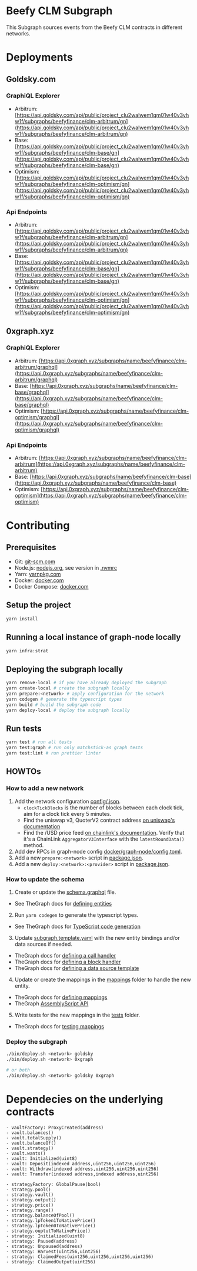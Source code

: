 # Beefy CLM Subgraph

This Subgraph sources events from the Beefy CLM contracts in different networks.

# Deployments

## Goldsky.com

### GraphiQL Explorer

- Arbitrum: [https://api.goldsky.com/api/public/project_clu2walwem1qm01w40v3yhw1f/subgraphs/beefyfinance/clm-arbitrum/gn](https://api.goldsky.com/api/public/project_clu2walwem1qm01w40v3yhw1f/subgraphs/beefyfinance/clm-arbitrum/gn)
- Base: [https://api.goldsky.com/api/public/project_clu2walwem1qm01w40v3yhw1f/subgraphs/beefyfinance/clm-base/gn](https://api.goldsky.com/api/public/project_clu2walwem1qm01w40v3yhw1f/subgraphs/beefyfinance/clm-base/gn)
- Optimism: [https://api.goldsky.com/api/public/project_clu2walwem1qm01w40v3yhw1f/subgraphs/beefyfinance/clm-optimism/gn](https://api.goldsky.com/api/public/project_clu2walwem1qm01w40v3yhw1f/subgraphs/beefyfinance/clm-optimism/gn)

### Api Endpoints

- Arbitrum: [https://api.goldsky.com/api/public/project_clu2walwem1qm01w40v3yhw1f/subgraphs/beefyfinance/clm-arbitrum/gn](https://api.goldsky.com/api/public/project_clu2walwem1qm01w40v3yhw1f/subgraphs/beefyfinance/clm-arbitrum/gn)
- Base: [https://api.goldsky.com/api/public/project_clu2walwem1qm01w40v3yhw1f/subgraphs/beefyfinance/clm-base/gn](https://api.goldsky.com/api/public/project_clu2walwem1qm01w40v3yhw1f/subgraphs/beefyfinance/clm-base/gn)
- Optimism: [https://api.goldsky.com/api/public/project_clu2walwem1qm01w40v3yhw1f/subgraphs/beefyfinance/clm-optimism/gn](https://api.goldsky.com/api/public/project_clu2walwem1qm01w40v3yhw1f/subgraphs/beefyfinance/clm-optimism/gn)

## 0xgraph.xyz

### GraphiQL Explorer

- Arbitrum: [https://api.0xgraph.xyz/subgraphs/name/beefyfinance/clm-arbitrum/graphql](https://api.0xgraph.xyz/subgraphs/name/beefyfinance/clm-arbitrum/graphql)
- Base: [https://api.0xgraph.xyz/subgraphs/name/beefyfinance/clm-base/graphql](https://api.0xgraph.xyz/subgraphs/name/beefyfinance/clm-base/graphql)
- Optimism: [https://api.0xgraph.xyz/subgraphs/name/beefyfinance/clm-optimism/graphql](https://api.0xgraph.xyz/subgraphs/name/beefyfinance/clm-optimism/graphql)

### Api Endpoints

- Arbitrum: [https://api.0xgraph.xyz/subgraphs/name/beefyfinance/clm-arbitrum](https://api.0xgraph.xyz/subgraphs/name/beefyfinance/clm-arbitrum)
- Base: [https://api.0xgraph.xyz/subgraphs/name/beefyfinance/clm-base](https://api.0xgraph.xyz/subgraphs/name/beefyfinance/clm-base)
- Optimism: [https://api.0xgraph.xyz/subgraphs/name/beefyfinance/clm-optimism](https://api.0xgraph.xyz/subgraphs/name/beefyfinance/clm-optimism)

# Contributing

## Prerequisites

- Git: [git-scm.com](https://git-scm.com)
- Node.js: [nodejs.org](https://nodejs.org), see version in [.nvmrc](.nvmrc)
- Yarn: [yarnpkg.com](https://yarnpkg.com)
- Docker: [docker.com](https://www.docker.com)
- Docker Compose: [docker.com](https://docs.docker.com/compose/install/)

## Setup the project

```bash
yarn install
```

## Running a local instance of graph-node locally

```bash
yarn infra:strat
```

## Deploying the subgraph locally

```bash
yarn remove-local # if you have already deployed the subgraph
yarn create-local # create the subgraph locally
yarn prepare:<network> # apply configuration for the network
yarn codegen # generate the typescript types
yarn build # build the subgraph code
yarn deploy-local # deploy the subgraph locally
```

## Run tests

```bash
yarn test # run all tests
yarn test:graph # run only matchstick-as graph tests
yarn test:lint # run prettier linter
```

## HOWTOs

### How to add a new network

1. Add the network configuration [config/<network>.json](config/).
   - `clockTickBlocks` is the number of blocks between each clock tick, aim for a clock tick every 5 minutes.
   - Find the uniswap v3, QuoterV2 contract address [on uniswap's documentation](https://docs.uniswap.org/contracts/v3/reference/deployments)
   - Find the <native>/USD price feed [on chainlink's documentation](https://docs.chain.link/data-feeds/price-feeds/addresses#networks). Verify that it's a ChainLink `AggregatorV3Interface` with the `latestRoundData()` method.
2. Add dev RPCs in graph-node config [docker/graph-node/config.toml](docker/graph-node/config.toml).
3. Add a new `prepare:<network>` script in [package.json](package.json).
4. Add a new `deploy:<network>:<provider>` script in [package.json](package.json).

### How to update the schema

1. Create or update the [schema.graphql](schema.graphql) file.

- See TheGraph docs for [defining entities](https://thegraph.com/docs/en/developing/creating-a-subgraph/#defining-entities)

2. Run `yarn codegen` to generate the typescript types.

- See TheGraph docs for [TypeScript code generation](https://thegraph.com/docs/en/developing/creating-a-subgraph/#code-generation)

3. Update [subgraph.template.yaml](subgraph.template.yaml) with the new entity bindings and/or data sources if needed.

- TheGraph docs for [defining a call handler](https://thegraph.com/docs/en/developing/creating-a-subgraph/#defining-a-call-handler)
- TheGraph docs for [defining a block handler](https://thegraph.com/docs/en/developing/creating-a-subgraph/#block-handlers)
- TheGraph docs for [defining a data source template](https://thegraph.com/docs/en/developing/creating-a-subgraph/#data-source-templates)

4. Update or create the mappings in the [mappings](src/mappings) folder to handle the new entity.

- TheGraph docs for [defining mappings](https://thegraph.com/docs/en/developing/creating-a-subgraph/#mapping-function)
- TheGraph [AssemblyScript API](https://thegraph.com/docs/en/developing/graph-ts/api/)

5. Write tests for the new mappings in the [tests](tests/) folder.

- TheGraph docs for [testing mappings](https://thegraph.com/docs/en/developing/unit-testing-framework/)

### Deploy the subgraph

```bash
./bin/deploy.sh <network> goldsky
./bin/deploy.sh <network> 0xgraph

# or both
./bin/deploy.sh <network> goldsky 0xgraph
```

# Dependecies on the underlying contracts

```text
- vaultFactory: ProxyCreated(address)
- vault.balances()
- vault.totalSupply()
- vault.balanceOf()
- vault.strategy()
- vault.wants()
- vault: Initialized(uint8)
- vault: Deposit(indexed address,uint256,uint256,uint256)
- vault: Withdraw(indexed address,uint256,uint256,uint256)
- vault: Transfer(indexed address,indexed address,uint256)

- strategyFactory: GlobalPause(bool)
- strategy.pool()
- strategy.vault()
- strategy.output()
- strategy.price()
- strategy.range()
- strategy.balanceOfPool()
- strategy.lpToken1ToNativePrice()
- strategy.lpToken0ToNativePrice()
- strategy.ouptutToNativePrice()
- strategy: Initialized(uint8)
- strategy: Paused(address)
- strategy: Unpaused(address)
- strategy: Harvest(uint256,uint256)
- strategy: ClaimedFees(uint256,uint256,uint256,uint256)
- strategy: ClaimedOutput(uint256)
```
